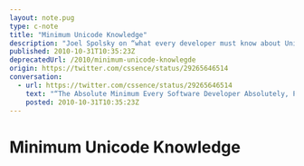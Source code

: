 ```yaml
---
layout: note.pug
type: c-note
title: "Minimum Unicode Knowledge"
description: "Joel Spolsky on “what every developer must know about Unicode”."
published: 2010-10-31T10:35:23Z
deprecatedUrl: /2010/minimum-unicode-knowlegde
origin: https://twitter.com/cssence/status/29265646514
conversation:
  - url: https://twitter.com/cssence/status/29265646514
    text: "“The Absolute Minimum Every Software Developer Absolutely, Positively Must Know About Unicode (No Excuses!)” [bit.ly/1F5eUN](https://www.joelonsoftware.com/2003/10/08/the-absolute-minimum-every-software-developer-absolutely-positively-must-know-about-unicode-and-character-sets-no-excuses/) by [@spolsky](https://twitter.com/spolsky)"
    posted: 2010-10-31T10:35:23Z
---
```


# Minimum Unicode Knowledge
